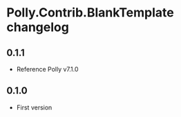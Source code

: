# Polly.Contrib.BlankTemplate changelog

## 0.1.1
- Reference Polly v7.1.0

## 0.1.0
- First version